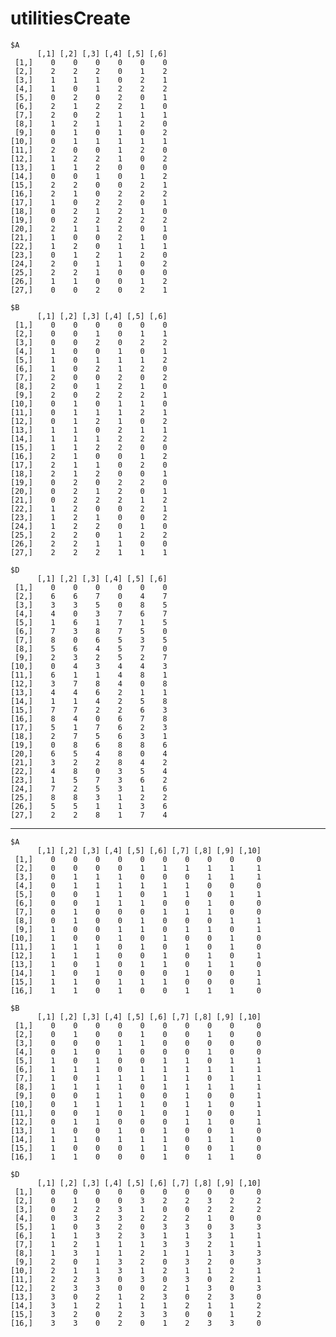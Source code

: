 # utilitiesCreate

    $A
          [,1] [,2] [,3] [,4] [,5] [,6]
     [1,]    0    0    0    0    0    0
     [2,]    2    2    2    0    1    2
     [3,]    1    1    1    0    2    1
     [4,]    1    0    1    2    2    2
     [5,]    0    2    0    2    0    1
     [6,]    2    1    2    2    1    0
     [7,]    2    0    2    1    1    1
     [8,]    1    2    1    1    2    0
     [9,]    0    1    0    1    0    2
    [10,]    0    1    1    1    1    1
    [11,]    2    0    0    1    2    0
    [12,]    1    2    2    1    0    2
    [13,]    1    1    2    0    0    0
    [14,]    0    0    1    0    1    2
    [15,]    2    2    0    0    2    1
    [16,]    2    1    0    2    2    2
    [17,]    1    0    2    2    0    1
    [18,]    0    2    1    2    1    0
    [19,]    0    2    2    2    2    2
    [20,]    2    1    1    2    0    1
    [21,]    1    0    0    2    1    0
    [22,]    1    2    0    1    1    1
    [23,]    0    1    2    1    2    0
    [24,]    2    0    1    1    0    2
    [25,]    2    2    1    0    0    0
    [26,]    1    1    0    0    1    2
    [27,]    0    0    2    0    2    1
    
    $B
          [,1] [,2] [,3] [,4] [,5] [,6]
     [1,]    0    0    0    0    0    0
     [2,]    0    0    1    0    1    1
     [3,]    0    0    2    0    2    2
     [4,]    1    0    0    1    0    1
     [5,]    1    0    1    1    1    2
     [6,]    1    0    2    1    2    0
     [7,]    2    0    0    2    0    2
     [8,]    2    0    1    2    1    0
     [9,]    2    0    2    2    2    1
    [10,]    0    1    0    1    1    0
    [11,]    0    1    1    1    2    1
    [12,]    0    1    2    1    0    2
    [13,]    1    1    0    2    1    1
    [14,]    1    1    1    2    2    2
    [15,]    1    1    2    2    0    0
    [16,]    2    1    0    0    1    2
    [17,]    2    1    1    0    2    0
    [18,]    2    1    2    0    0    1
    [19,]    0    2    0    2    2    0
    [20,]    0    2    1    2    0    1
    [21,]    0    2    2    2    1    2
    [22,]    1    2    0    0    2    1
    [23,]    1    2    1    0    0    2
    [24,]    1    2    2    0    1    0
    [25,]    2    2    0    1    2    2
    [26,]    2    2    1    1    0    0
    [27,]    2    2    2    1    1    1
    
    $D
          [,1] [,2] [,3] [,4] [,5] [,6]
     [1,]    0    0    0    0    0    0
     [2,]    6    6    7    0    4    7
     [3,]    3    3    5    0    8    5
     [4,]    4    0    3    7    6    7
     [5,]    1    6    1    7    1    5
     [6,]    7    3    8    7    5    0
     [7,]    8    0    6    5    3    5
     [8,]    5    6    4    5    7    0
     [9,]    2    3    2    5    2    7
    [10,]    0    4    3    4    4    3
    [11,]    6    1    1    4    8    1
    [12,]    3    7    8    4    0    8
    [13,]    4    4    6    2    1    1
    [14,]    1    1    4    2    5    8
    [15,]    7    7    2    2    6    3
    [16,]    8    4    0    6    7    8
    [17,]    5    1    7    6    2    3
    [18,]    2    7    5    6    3    1
    [19,]    0    8    6    8    8    6
    [20,]    6    5    4    8    0    4
    [21,]    3    2    2    8    4    2
    [22,]    4    8    0    3    5    4
    [23,]    1    5    7    3    6    2
    [24,]    7    2    5    3    1    6
    [25,]    8    8    3    1    2    2
    [26,]    5    5    1    1    3    6
    [27,]    2    2    8    1    7    4
    

---

    $A
          [,1] [,2] [,3] [,4] [,5] [,6] [,7] [,8] [,9] [,10]
     [1,]    0    0    0    0    0    0    0    0    0     0
     [2,]    0    0    0    0    1    1    1    1    1     1
     [3,]    0    1    1    1    0    0    0    1    1     1
     [4,]    0    1    1    1    1    1    1    0    0     0
     [5,]    0    0    1    1    0    1    1    0    1     1
     [6,]    0    0    1    1    1    0    0    1    0     0
     [7,]    0    1    0    0    0    1    1    1    0     0
     [8,]    0    1    0    0    1    0    0    0    1     1
     [9,]    1    0    0    1    1    0    1    1    0     1
    [10,]    1    0    0    1    0    1    0    0    1     0
    [11,]    1    1    1    0    1    0    1    0    1     0
    [12,]    1    1    1    0    0    1    0    1    0     1
    [13,]    1    0    1    0    1    1    0    1    1     0
    [14,]    1    0    1    0    0    0    1    0    0     1
    [15,]    1    1    0    1    1    1    0    0    0     1
    [16,]    1    1    0    1    0    0    1    1    1     0
    
    $B
          [,1] [,2] [,3] [,4] [,5] [,6] [,7] [,8] [,9] [,10]
     [1,]    0    0    0    0    0    0    0    0    0     0
     [2,]    0    1    0    0    1    0    0    1    0     0
     [3,]    0    0    0    1    1    0    0    0    0     0
     [4,]    0    1    0    1    0    0    0    1    0     0
     [5,]    1    0    1    0    0    1    1    0    1     1
     [6,]    1    1    1    0    1    1    1    1    1     1
     [7,]    1    0    1    1    1    1    1    0    1     1
     [8,]    1    1    1    1    0    1    1    1    1     1
     [9,]    0    0    1    1    0    0    1    0    0     1
    [10,]    0    1    1    1    1    0    1    1    0     1
    [11,]    0    0    1    0    1    0    1    0    0     1
    [12,]    0    1    1    0    0    0    1    1    0     1
    [13,]    1    0    0    1    0    1    0    0    1     0
    [14,]    1    1    0    1    1    1    0    1    1     0
    [15,]    1    0    0    0    1    1    0    0    1     0
    [16,]    1    1    0    0    0    1    0    1    1     0
    
    $D
          [,1] [,2] [,3] [,4] [,5] [,6] [,7] [,8] [,9] [,10]
     [1,]    0    0    0    0    0    0    0    0    0     0
     [2,]    0    1    0    0    3    2    2    3    2     2
     [3,]    0    2    2    3    1    0    0    2    2     2
     [4,]    0    3    2    3    2    2    2    1    0     0
     [5,]    1    0    3    2    0    3    3    0    3     3
     [6,]    1    1    3    2    3    1    1    3    1     1
     [7,]    1    2    1    1    1    3    3    2    1     1
     [8,]    1    3    1    1    2    1    1    1    3     3
     [9,]    2    0    1    3    2    0    3    2    0     3
    [10,]    2    1    1    3    1    2    1    1    2     1
    [11,]    2    2    3    0    3    0    3    0    2     1
    [12,]    2    3    3    0    0    2    1    3    0     3
    [13,]    3    0    2    1    2    3    0    2    3     0
    [14,]    3    1    2    1    1    1    2    1    1     2
    [15,]    3    2    0    2    3    3    0    0    1     2
    [16,]    3    3    0    2    0    1    2    3    3     0
    

